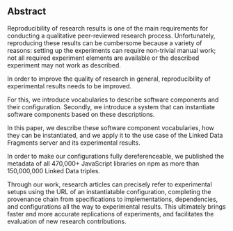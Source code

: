 ## Abstract
<!-- Context      -->
Reproducibility of research results is one of the main requirements for conducting a qualitative peer-reviewed research process.
Unfortunately, reproducing these results can be cumbersome because a variety of reasons:
setting up the experiments can require non-trivial manual work;
not all required experiment elements are available
or the described experiment may not work as described.
<!-- Need         -->
In order to improve the quality of research in general,
reproducibility of experimental results needs to be improved.
<!-- Task         -->
For this, we introduce vocabularies to describe software components and their configuration.
Secondly, we introduce a system that can instantiate software components based on these descriptions.
<!-- Object       -->
In this paper, we describe these software component vocabularies,
how they can be instantiated,
and we apply it to the use case of the Linked Data Fragments server and its experimental results.
<!-- Findings     -->
In order to make our configurations fully dereferenceable,
we published the metadata of all 470,000+ JavaScript libraries on npm
as more than 150,000,000 Linked Data triples.
<!-- Conclusion   -->
Through our work,
research articles can precisely refer to experimental setups
using the URL of an instantiatable configuration,
completing the provenance chain from
specifications to implementations, dependencies, and configurations
all the way to experimental results.
This ultimately brings faster and more accurate replications of experiments,
and facilitates the evaluation of new research contributions.
<!-- Perspectives -->

